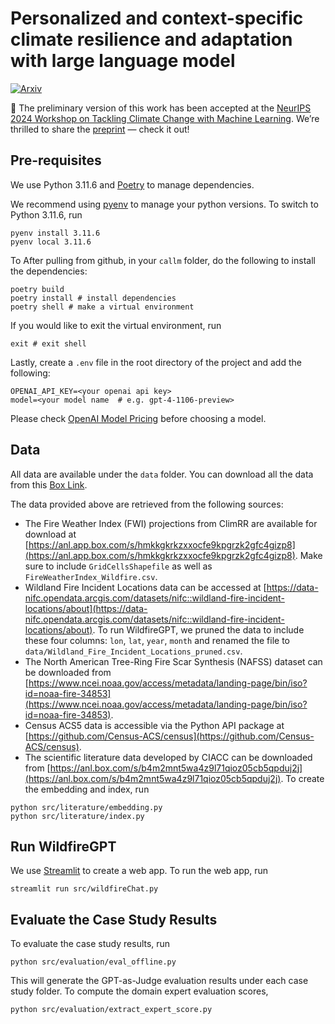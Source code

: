 # Personalized and context-specific climate resilience and adaptation with large language model

[![Arxiv](https://img.shields.io/badge/ArXiv-Read_Our_Paper-B31B1B)](https://arxiv.org/pdf/2402.07877) 

🚀 The preliminary version of this work has been accepted at the [NeurIPS 2024 Workshop on Tackling Climate Change with Machine Learning](https://www.climatechange.ai/events/neurips2024). We’re thrilled to share the [preprint](https://arxiv.org/pdf/2402.07877) — check it out!

## Pre-requisites
We use Python 3.11.6 and [Poetry](https://python-poetry.org/) to manage dependencies. 

We recommend using [pyenv](https://github.com/pyenv/pyenv) to manage your python versions. To switch to Python 3.11.6, run 
```
pyenv install 3.11.6
pyenv local 3.11.6
```

To After pulling from github, in your ``callm`` folder, do the following to install the dependencies:
```
poetry build
poetry install # install dependencies
poetry shell # make a virtual environment
```

If you would like to exit the virtual environment, run
```
exit # exit shell
```

Lastly, create a ``.env`` file in the root directory of the project and add the following:
```
OPENAI_API_KEY=<your openai api key>
model=<your model name  # e.g. gpt-4-1106-preview>
```
Please check [OpenAI Model Pricing](https://openai.com/pricing) before choosing a model.

## Data

All data are available under the ``data`` folder. You can download all the data from this [Box Link](https://anl.box.com/s/wm888zovyapyou1txae7g75ghpc7sxre).

The data provided above are retrieved from the following sources:

- The Fire Weather Index (FWI) projections from ClimRR are available for download at [https://anl.app.box.com/s/hmkkgkrkzxxocfe9kpgrzk2gfc4gizp8](https://anl.app.box.com/s/hmkkgkrkzxxocfe9kpgrzk2gfc4gizp8). Make sure to include `GridCellsShapefile` as well as `FireWeatherIndex_Wildfire.csv`.
- Wildland Fire Incident Locations data can be accessed at [https://data-nifc.opendata.arcgis.com/datasets/nifc::wildland-fire-incident-locations/about](https://data-nifc.opendata.arcgis.com/datasets/nifc::wildland-fire-incident-locations/about). To run WildfireGPT, we pruned the data to include these four columns: `lon`, `lat`, `year`, `month` and renamed the file to `data/Wildland_Fire_Incident_Locations_pruned.csv`.
- The North American Tree-Ring Fire Scar Synthesis (NAFSS) dataset can be downloaded from [https://www.ncei.noaa.gov/access/metadata/landing-page/bin/iso?id=noaa-fire-34853](https://www.ncei.noaa.gov/access/metadata/landing-page/bin/iso?id=noaa-fire-34853). 
- Census ACS5 data is accessible via the Python API package at [https://github.com/Census-ACS/census](https://github.com/Census-ACS/census). 
- The scientific literature data developed by CIACC can be downloaded from [https://anl.box.com/s/b4m2mnt5wa4z9l71qioz05cb5qpduj2j](https://anl.box.com/s/b4m2mnt5wa4z9l71qioz05cb5qpduj2j). To create the embedding and index, run 

```
python src/literature/embedding.py
python src/literature/index.py
```

## Run WildfireGPT
We use [Streamlit](https://streamlit.io) to create a web app. To run the web app, run
```
streamlit run src/wildfireChat.py
```

## Evaluate the Case Study Results

To evaluate the case study results, run
```
python src/evaluation/eval_offline.py
```
This will generate the GPT-as-Judge evaluation results under each case study folder. To compute the domain expert evaluation scores,
```
python src/evaluation/extract_expert_score.py
```
